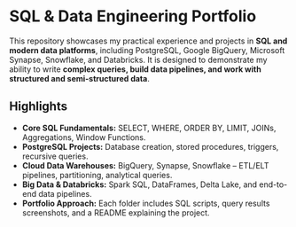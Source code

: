 
# SQL & Data Engineering Portfolio

This repository showcases my practical experience and projects in **SQL and modern data platforms**, including PostgreSQL, Google BigQuery, Microsoft Synapse, Snowflake, and Databricks. It is designed to demonstrate my ability to write **complex queries, build data pipelines, and work with structured and semi-structured data**.

## Highlights
- **Core SQL Fundamentals:** SELECT, WHERE, ORDER BY, LIMIT, JOINs, Aggregations, Window Functions.
- **PostgreSQL Projects:** Database creation, stored procedures, triggers, recursive queries.
- **Cloud Data Warehouses:** BigQuery, Synapse, Snowflake – ETL/ELT pipelines, partitioning, analytical queries.
- **Big Data & Databricks:** Spark SQL, DataFrames, Delta Lake, and end-to-end data pipelines.
- **Portfolio Approach:** Each folder includes SQL scripts, query results screenshots, and a README explaining the project.


